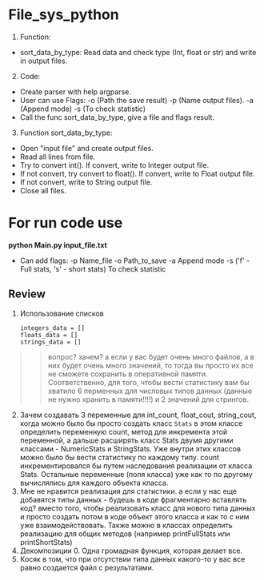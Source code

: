 # File_sys_python
1. Function:
- sort_data_by_type: Read data and check type (Int, float or str) and write in output files.

2. Code:
- Create parser with help argparse.
- User can use Flags:
-o (Path the save result)
-p (Name output files).
-a (Append mode)
-s (To check statistic)
- Call the func sort_data_by_type, give a file and flags result.

3. Function sort_data_by_type:
- Open "input file" and create output files.
- Read all lines from file.
- Try to convert int(). If convert, write to Integer output file.
- If not convert, try convert to float(). If convert, write to Float output file.
- If not convert, write to String output file.
- Close all files.

# For run code use
**python Main.py input_file.txt**
- Can add flags:
-p Name_file
-o Path_to_save
-a Append mode
-s ('f' - Full stats, 's' - short stats) To check statistic


## Review

1. Использование списков
   ```
   integers_data = []
   floats_data = []
   strings_data = []
   ```

>  > вопрос? зачем? а если у вас будет очень много файлов, а в них будет очень много значений, то тогда вы просто их все не сможете сохранить в оперативной памяти. Соответственно, для того, чтобы вести статистику вам бы хватило 6 перменных для числовых типов данных (данные не нужно хранить в памяти!!!!) и 2 значений для стрингов.

2. Зачем создавать 3 переменные для int_count, float_cout, string_cout, когда можно было бы просто создать класс `Stats` в этом классе определить переменную count, метод для инкремента этой переменной, а дальше расширять класс Stats двумя другими классами - NumericStats и StringStats. Уже внутри этих классов можно было бы вести статистику по каждому типу. count инкрементировался бы путем наследования реализации от класса Stats. Остальные переменные (поля класса) уже как то по другому вычислялись для каждого объекта класса.
3. Мне не нравится реализация для статистики. а если у нас еще добавятся типы данных - будешь в коде фрагментарно вставлять код? вместо того, чтобы реализовать класс для нового типа данных и просто создать потом в коде объект этого класса и как то с ним уже взаимодействовать. Также можно в классах определить реализацию для общих методов (например printFullStats или printShortStats)
4. Декомпозиции 0. Одна громадная функция, которая делает все.
5. Косяк в том, что при отсутствии типа данных какого-то у вас все равно создается файл с результатами.
